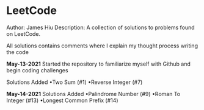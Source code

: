 # LeetCode
Author: James Hiu
Description: 
A collection of solutions to problems found on LeetCode.

All solutions contains comments where I explain my thought process writing the code


**May-13-2021**
Started the repository to familiarize myself with Github and begin coding challenges

Solutions Added
•Two Sum (#1)
•Reverse Integer (#7)

**May-14-2021**
Solutions Added
•Palindrome Number (#9)
•Roman To Integer (#13)
•Longest Common Prefix (#14)    
